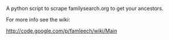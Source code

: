 A python script to scrape familysearch.org to get your ancestors.

For more info see the wiki:

http://code.google.com/p/famleech/wiki/Main